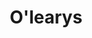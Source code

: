 ---
title: O'learys
ravintola: ye
ruka: ye
slug: https://olearys.fi/holiday-club-kuusamo/food/
kuvaus: Ravintola sijaitsee Holiday club Kuusamossa
update: 2022-02-09-14:55
image01: ../images/olearys.jpg
---